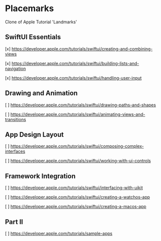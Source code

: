 # Placemarks
Clone of Apple Tutorial 'Landmarks'

## SwiftUI Essentials
[x] https://developer.apple.com/tutorials/swiftui/creating-and-combining-views

[x] https://developer.apple.com/tutorials/swiftui/building-lists-and-navigation

[x] https://developer.apple.com/tutorials/swiftui/handling-user-input

## Drawing and Animation
[ ] https://developer.apple.com/tutorials/swiftui/drawing-paths-and-shapes

[ ] https://developer.apple.com/tutorials/swiftui/animating-views-and-transitions

## App Design Layout
[ ] https://developer.apple.com/tutorials/swiftui/composing-complex-interfaces

[ ] https://developer.apple.com/tutorials/swiftui/working-with-ui-controls

## Framework Integration
[ ] https://developer.apple.com/tutorials/swiftui/interfacing-with-uikit

[ ] https://developer.apple.com/tutorials/swiftui/creating-a-watchos-app

[ ] https://developer.apple.com/tutorials/swiftui/creating-a-macos-app


## Part II
[ ] https://developer.apple.com/tutorials/sample-apps

